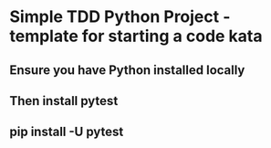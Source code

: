 # Simple TDD Python Project - template for starting a code kata

## Ensure you have Python installed locally

## Then install pytest

## pip install -U pytest